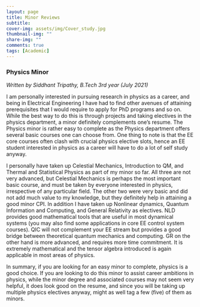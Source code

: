 ```yaml
---
layout: page
title: Minor Reviews
subtitle: 
cover-img: assets/img/Cover_study.jpg
thumbnail-img: ""
share-img: ""
comments: true
tags: [Academic]
---
```


### Physics Minor

_Written by Siddhant Tripathy, B.Tech 3rd year (July 2021)_

I am personally interested in pursuing research in physics as a career, 
and being in Electrical Engineering I have had to find other avenues of attaining prerequisites 
that I would require to apply for PhD programs and so on. While the best way to do this is 
through projects and taking electives in the physics department, a minor definitely complements one’s resume. 
The Physics minor is rather easy to complete as the Physics department offers several basic courses one can choose from. 
One thing to note is that the EE core courses often clash with crucial physics elective slots, 
hence an EE student interested in physics as a career will have to do a lot of self study anyway. <br>

I personally have taken up Celestial Mechanics, Introduction to QM, and Thermal and Statistical Physics 
as part of my minor so far. All three are not very advanced, but Celestial Mechanics is perhaps the most 
important basic course, and must be taken by everyone interested in physics, irrespective of any particular field. 
The other two were very basic and did not add much value to my knowledge, but they definitely 
help in attaining a good minor CPI. In addition I have taken up Nonlinear dynamics, Quantum Information and Computing, 
and General Relativity as electives. NLD provides good mathematical tools that are useful in most dynamical systems 
(you may also find some applications in core EE control system courses). 
QIC will not complement your EE stream but provides a good bridge between theoretical 
quantum mechanics and computing. GR on the other hand is more advanced, and requires more time commitment. 
It is extremely mathematical and the tensor algebra introduced is again applicable in most areas of physics.  <br>

In summary, if you are looking for an easy minor to complete, physics is a good choice. 
If you are looking to do this minor to assist career ambitions in physics, while the minor degree and 
associated courses may not seem very helpful, it does look good on the resume, and since you will be taking up 
multiple physics electives anyway, might as well tag a few (five) of them as minors. <br>

